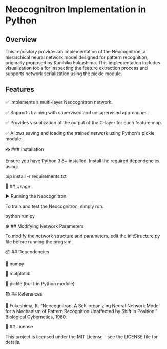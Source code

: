 # Neocognitron Implementation in Python

## Overview

This repository provides an implementation of the Neocognitron, a hierarchical neural network model designed for pattern recognition, originally proposed by Kunihiko Fukushima. This implementation includes visualization tools for inspecting the feature extraction process and supports network serialization using the pickle module.

## Features

✅ Implements a multi-layer Neocognitron network.

✅ Supports training with supervised and unsupervised approaches.

✅ Provides visualization of the output of the C-layer for each feature map.

✅ Allows saving and loading the trained network using Python's pickle module.

📥 ### Installation

Ensure you have Python 3.8+ installed. Install the required dependencies using:

pip install -r requirements.txt

🚀 ## Usage

▶️ Running the Neocognitron

To train and test the Neocognitron, simply run:

python run.py

⚙️ ## Modifying Network Parameters

To modify the network structure and parameters, edit the initStructure.py file before running the program.

📦 ## Dependencies

📌 numpy

📌 matplotlib

📌 pickle (built-in Python module)

📚 ## References

📖 Fukushima, K. "Neocognitron: A Self-organizing Neural Network Model for a Mechanism of Pattern Recognition Unaffected by Shift in Position." Biological Cybernetics, 1980.

📜 ## License

This project is licensed under the MIT License - see the LICENSE file for details.

